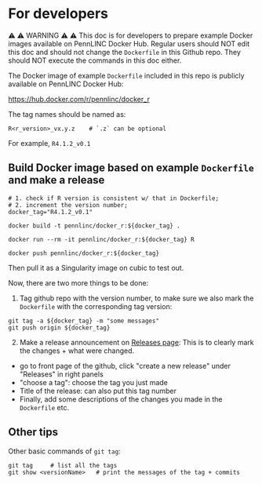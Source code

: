 # For developers

⚠️ ⚠️ WARNING ⚠️ ⚠️
This doc is for developers
to prepare example Docker images available on PennLINC Docker Hub.
Regular users should NOT edit this doc
and should not change the `Dockerfile` in this Github repo.
They should NOT
execute the commands in this doc either. 

The Docker image of example `Dockerfile` included in this repo
is publicly available on PennLINC Docker Hub:

https://hub.docker.com/r/pennlinc/docker_r

The tag names should be named as:
```
R<r_version>_vx.y.z    # `.z` can be optional
```

For example, `R4.1.2_v0.1`

## Build Docker image based on example `Dockerfile` and make a release

```console
# 1. check if R version is consistent w/ that in Dockerfile;
# 2. increment the version number;
docker_tag="R4.1.2_v0.1"

docker build -t pennlinc/docker_r:${docker_tag} .

docker run --rm -it pennlinc/docker_r:${docker_tag} R

docker push pennlinc/docker_r:${docker_tag}
```

Then pull it as a Singularity image on cubic to test out.

Now, there are two more things to be done:
1. Tag github repo with the version number, to make sure we also mark the `Dockerfile` with the corresponding tag version:

```
git tag -a ${docker_tag} -m "some messages"
git push origin ${docker_tag}
```

2. Make a release announcement on [Releases page](https://github.com/PennLINC/docker_R/releases):
This is to clearly mark the changes + what were changed.

* go to front page of the github, click "create a new release" under "Releases" in right panels
* "choose a tag": choose the tag you just made
* Title of the release: can also put this tag number
* Finally, add some descriptions of the changes you made in the `Dockerfile` etc.

## Other tips
Other basic commands of `git tag`:

```
git tag     # list all the tags
git show <versionName>   # print the messages of the tag + commits
```
